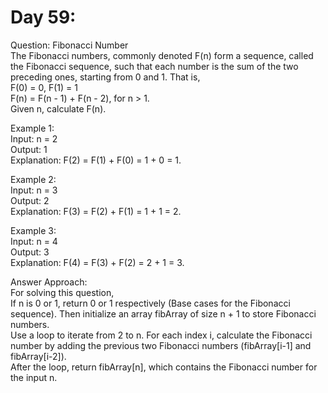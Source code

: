 # Day 59:
Question: Fibonacci Number<br/>
The Fibonacci numbers, commonly denoted F(n) form a sequence, called the Fibonacci sequence, such that each number is the sum of the two preceding ones, starting from 0 and 1. That is,<br/>
F(0) = 0, F(1) = 1<br/>
F(n) = F(n - 1) + F(n - 2), for n > 1.<br/>
Given n, calculate F(n).<br/>

 

Example 1:<br/>
Input: n = 2<br/>
Output: 1<br/>
Explanation: F(2) = F(1) + F(0) = 1 + 0 = 1.<br/>

Example 2:<br/>
Input: n = 3<br/>
Output: 2<br/>
Explanation: F(3) = F(2) + F(1) = 1 + 1 = 2.<br/>

Example 3:<br/>
Input: n = 4<br/>
Output: 3<br/>
Explanation: F(4) = F(3) + F(2) = 2 + 1 = 3.<br/>


Answer Approach:<br/>
For solving this question,<br/>
If n is 0 or 1, return 0 or 1 respectively (Base cases for the Fibonacci sequence). Then initialize an array fibArray of size n + 1 to store Fibonacci numbers.<br/>
Use a loop to iterate from 2 to n. For each index i, calculate the Fibonacci number by adding the previous two Fibonacci numbers (fibArray[i-1] and fibArray[i-2]).<br/>
After the loop, return fibArray[n], which contains the Fibonacci number for the input n.